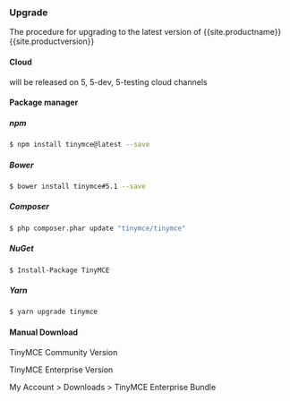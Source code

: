 ### Upgrade
The procedure for upgrading to the latest version of {{site.productname}} {{site.productversion}}
#### Cloud
will be released on 5, 5-dev, 5-testing cloud channels

#### Package manager

##### npm
```sh
$ npm install tinymce@latest --save
```

##### Bower
```sh
$ bower install tinymce#5.1 --save
```

##### Composer
```sh
$ php composer.phar update "tinymce/tinymce"
```

##### NuGet
```sh
$ Install-Package TinyMCE
```

##### Yarn
```sh
$ yarn upgrade tinymce
```

#### Manual Download

TinyMCE Community Version

TinyMCE Enterprise Version

My Account > Downloads > TinyMCE Enterprise Bundle